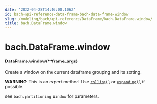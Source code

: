 ```yaml
---
date: '2022-04-28T14:46:08.106Z'
id: bach-api-reference-data-frame-bach-data-frame-window
slug: /modeling/bach/api-reference/DataFrame/bach.DataFrame.window/
title: bach.DataFrame.window
---
```


# bach.DataFrame.window


#### DataFrame.window(\*\*frame_args)
Create a window on the current dataframe grouping and its sorting.

**WARNING**: This is an expert method. Use [`rolling()`](bach.DataFrame.rolling/#bach.DataFrame.rolling) or [`expanding()`](bach.DataFrame.expanding/#bach.DataFrame.expanding) if possible.

see `bach.partitioning.Window` for parameters.

<!-- !! processed by numpydoc !! -->
